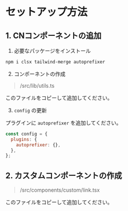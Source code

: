 # セットアップ方法

## 1. CNコンポーネントの追加

1. 必要なパッケージをインストール

```bash
npm i clsx tailwind-merge autoprefixer
```

2. コンポーネントの作成

> /src/lib/utils.ts

このファイルをコピーして追加してください。

3. `config` の更新

プラグインに `autoprefixer` を追加してください。

```js
const config = {
  plugins: {
    autoprefixer: {},
  },
};
```

## 2. カスタムコンポーネントの作成

> /src/components/custom/link.tsx

このファイルをコピーして追加してください。
